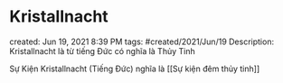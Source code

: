 ---
---

# Kristallnacht

created: Jun 19, 2021 8:39 PM
tags: #created/2021/Jun/19
Description: Kristallnacht là từ tiếng Đức có nghĩa là Thủy Tinh

Sự Kiện Kristallnacht (Tiếng Đức) nghĩa là [[Sự kiện đêm thủy tinh]]
